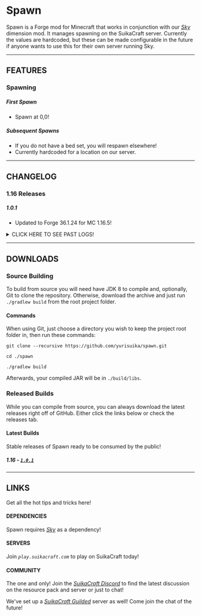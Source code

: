 # Spawn

Spawn is a Forge mod for Minecraft that works in conjunction with our *[Sky](https://github.com/yurisuika/Sky)* dimension mod. It manages spawning on the SuikaCraft server. Currently the values are hardcoded, but these can be made configurable in the future if anyone wants to use this for their own server running Sky.

---

## FEATURES

### Spawning

##### First Spawn

* Spawn at 0,0!

##### Subsequent Spawns

* If you do not have a bed set, you will respawn elsewhere!
* Currently hardcoded for a location on our server.

---

## CHANGELOG

### 1.16 Releases

##### 1.0.1

* Updated to Forge 36.1.24 for MC 1.16.5!

<details><summary>
CLICK HERE TO SEE PAST LOGS!
</summary>

##### 1.0.0

* Initial release!
</details>

---

## DOWNLOADS

### Source Building

To build from source you will need have JDK 8 to compile and, optionally, Git to clone the repository. Otherwise, download the archive and just run `./gradlew build` from the root project folder.

#### Commands

When using Git, just choose a directory you wish to keep the project root folder in, then run these commands:

```shell script
git clone --recursive https://github.com/yurisuika/spawn.git

cd ./spawn

./gradlew build
```

Afterwards, your compiled JAR will be in `./build/libs`.

### Released Builds

While you can compile from source, you can always download the latest releases right off of GitHub. Either click the links below or check the releases tab.

#### Latest Builds

Stable releases of Spawn ready to be consumed by the public!

##### 1.16 - [*`1.0.1`*](https://github.com/yurisuika/Spawn/releases/download/1.0.1/spawn-1.16.5-1.0.1.jar)

---

## LINKS

Get all the hot tips and tricks here!

#### DEPENDENCIES

Spawn requires *[Sky](https://github.com/yurisuika/Sky)* as a dependency!

#### SERVERS

Join *`play.suikacraft.com`* to play on SuikaCraft today!

#### COMMUNITY

The one and only! Join the *[SuikaCraft Discord](https://discord.gg/0zdNEkQle7Qg9C1H)* to find the latest discussion on the resource pack and server or just to chat!

We've set up a *[SuikaCraft Guilded](https://www.guilded.gg/i/Z2yNYwAk)* server as well! Come join the chat of the future!
